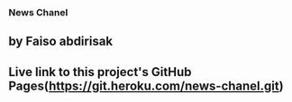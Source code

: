 ### News Chanel

## by Faiso abdirisak

## Live link to this project's GitHub Pages(https://git.heroku.com/news-chanel.git)

